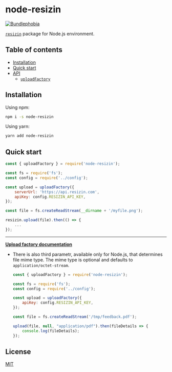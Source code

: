 # node-resizin
[![Bundlephobia](https://img.shields.io/bundlephobia/minzip/node-resizin.svg)](https://bundlephobia.com/result?p=node-resizin)

[`resizin`](https://www.npmjs.com/package/resizin) package for Node.js environment.

## Table of contents

* [Installation](#installation)
* [Quick start](#quickstart)
* [API](#api)
    * [`uploadFactory`](#uploadfactoryoptions-options-functionfile-imageid)

## Installation

Using npm:

```sh
npm i -s node-resizin
```

Using yarn:

```sh
yarn add node-resizin
```
## Quick start

```js
const { uploadFactory } = require('node-resizin');

const fs = require('fs');
const config = require('../config');

const upload = uploadFactory({
    serverUrl: 'https://api.resizin.com', 
    apiKey: config.RESIZIN_API_KEY,
});

const file = fs.createReadStream(__dirname + '/myfile.png');

resizin.upload(file).then(() => {
    ...      
});
```

---

[**Upload factory documentation**](../../docs/Upload.md)
*  There is also third parametr, available only for Node.js, that determines file mime type. The mime type is optional and defaults to `application/octet-stream`.

    ```js
    const { uploadFactory } = require('node-resizin');

    const fs = require('fs');
    const config = require('../config');

    const upload = uploadFactory({
        apiKey: config.RESIZIN_API_KEY,
    });

    const file = fs.createReadStream('/tmp/feedback.pdf');

    upload(file, null, "application/pdf").then(fileDetails => {
        console.log(fileDetails);
    });
    ```


## License

[MIT](http://opensource.org/licenses/MIT)
